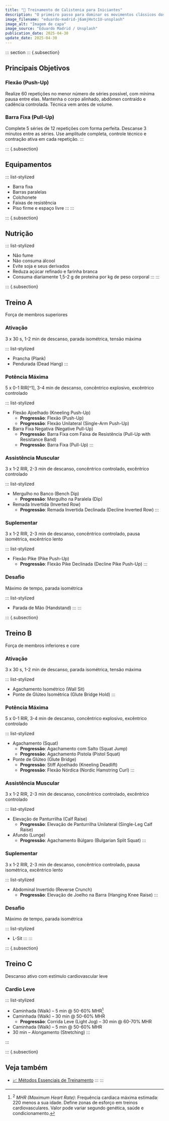 ```yaml
---
title: "🤸 Treinamento de Calistenia para Iniciantes"
description: "O primeiro passo para dominar os movimentos clássicos dos protagonistas de anime."
image_filename: "eduardo-madrid-j6amjHxtc1U-unsplash"
image_alt: "Imagem de capa"
image_source: "Eduardo Madrid / Unsplash"
publication_date: 2025-04-30
update_date: 2025-04-30
---
```

::: section
::: {.subsection}
## Principais Objetivos

### Flexão (Push-Up)

Realize 60 repetições no menor número de séries possível, com mínima pausa entre elas. Mantenha o corpo alinhado, abdômen contraído e cadência controlada. Técnica vem antes de volume.

### Barra Fixa (Pull-Up)

Complete 5 séries de 12 repetições com forma perfeita. Descanse 3 minutos entre as séries. Use amplitude completa, controle técnico e contração ativa em cada repetição.
:::

::: {.subsection}
## Equipamentos

::: list-stylized
* Barra fixa
* Barras paralelas
* Colchonete
* Faixas de resistência
* Piso firme e espaço livre
:::
:::

::: {.subsection}
## Nutrição

::: list-stylized
* Não fume
* Não consuma álcool
* Evite soja e seus derivados
* Reduza açúcar refinado e farinha branca
* Consuma diariamente 1,5-2 g de proteína por kg de peso corporal
:::
:::

::: {.subsection}
<hgroup>
## Treino A
<p class="subheading">Força de membros superiores</p>
</hgroup>

### Ativação
<p class="subheading">3 x 30 s, 1-2 min de descanso, parada isométrica, tensão máxima</p>

::: list-stylized
* Prancha (Plank)
* Pendurada (Dead Hang)
:::

### Potência Máxima
<p class="subheading">5 x 0-1 RIR[^1], 3-4 min de descanso, concêntrico explosivo, excêntrico controlado</p>

[^1]: <sup>1</sup> _RIR (Reps in Reserve)_: Encerre a série com uma quantidade de repetições em reserva, sem atingir a falha – ou seja, quando você ainda conseguiria completar aquele número de repetições com forma perfeita. Garante estímulo eficaz com mínima fadiga, ideal para consistência e domínio técnico.

::: list-stylized
* Flexão Ajoelhado (Kneeling Push-Up)
  + **Progressão**: Flexão (Push-Up)
  + **Progressão**: Flexão Unilateral (Single-Arm Push-Up)
* Barra Fixa Negativa (Negative Pull-Up)
  + **Progressão**: Barra Fixa com Faixa de Resistência (Pull-Up with Resistance Band)
  + **Progressão**: Barra Fixa (Pull-Up)
:::

### Assistência Muscular
<p class="subheading">3 x 1-2 RIR, 2-3 min de descanso, concêntrico controlado, excêntrico controlado</p>

::: list-stylized
* Mergulho no Banco (Bench Dip)
  + **Progressão**: Mergulho na Paralela (Dip)
* Remada Invertida (Inverted Row)
  + **Progressão**: Remada Invertida Declinada (Decline Inverted Row)
:::

### Suplementar
<p class="subheading">3 x 1-2 RIR, 2-3 min de descanso, concêntrico controlado, pausa isométrica, excêntrico lento</p>

::: list-stylized
* Flexão Pike (Pike Push-Up)
  + **Progressão**: Flexão Pike Declinada (Decline Pike Push-Up)
:::

### Desafio
<p class="subheading">Máximo de tempo, parada isométrica</p>

::: list-stylized
* Parada de Mão (Handstand)
:::
:::

::: {.subsection}
<hgroup>
## Treino B
<p class="subheading">Força de membros inferiores e core</p>
</hgroup>

### Ativação
<p class="subheading">3 x 30 s, 1-2 min de descanso, parada isométrica, tensão máxima</p>

::: list-stylized
* Agachamento Isométrico (Wall Sit)
* Ponte de Glúteo Isométrica (Glute Bridge Hold)
:::

### Potência Máxima
<p class="subheading">5 x 0-1 RIR, 3-4 min de descanso, concêntrico explosivo, excêntrico controlado</p>

::: list-stylized
* Agachamento (Squat)
  + **Progressão**: Agachamento com Salto (Squat Jump)
  + **Progressão**: Agachamento Pistola (Pistol Squat)
* Ponte de Glúteo (Glute Bridge)
  + **Progressão**: Stiff Ajoelhado (Kneeling Deadlift)
  + **Progressão**: Flexão Nórdica (Nordic Hamstring Curl)
:::

### Assistência Muscular
<p class="subheading">3 x 1-2 RIR, 2-3 min de descanso, concêntrico controlado, excêntrico controlado</p>

::: list-stylized
* Elevação de Panturrilha (Calf Raise)
  + **Progressão**: Elevação de Panturrilha Unilateral (Single-Leg Calf Raise)
* Afundo (Lunge)
  + **Progressão**: Agachamento Búlgaro (Bulgarian Split Squat)
:::

### Suplementar
<p class="subheading">3 x 1-2 RIR, 2-3 min de descanso, concêntrico controlado, pausa isométrica, excêntrico lento</p>

::: list-stylized
* Abdominal Invertido (Reverse Crunch)
  + **Progressão**: Elevação de Joelho na Barra (Hanging Knee Raise)
:::

### Desafio
<p class="subheading">Máximo de tempo, parada isométrica</p>

::: list-stylized
* L-Sit
:::
:::

::: {.subsection}
<hgroup>
## Treino C
<p class="subheading">Descanso ativo com estímulo cardiovascular leve</p>
</hgroup>

### Cardio Leve

::: list-stylized
* Caminhada (Walk) – 5 min @ 50-60% MHR[^2]
* Caminhada (Walk) – 30 min @ 50-60% MHR
  + **Progressão**: Corrida Leve (Light Jog) – 30 min @ 60-70% MHR
* Caminhada (Walk) – 5 min @ 50-60% MHR
* 30 min – Alongamento (Stretching)
:::

[^2]: <sup>2</sup> _MHR (Maximum Heart Rate)_: Frequência cardíaca máxima estimada: 220 menos a sua idade. Define zonas de esforço em treinos cardiovasculares. Valor pode variar segundo genética, saúde e condicionamento.

:::

::: {.subsection}
## Veja também
* [📈 Métodos Essenciais de Treinamento](/essential-training-methods/)
:::
:::
